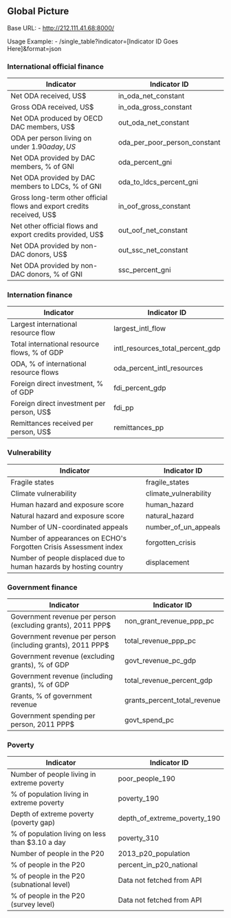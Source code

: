 ## Global Picture
Base URL: - http://212.111.41.68:8000/

Usage Example: - /single_table?indicator=[Indicator ID Goes Here]&format=json

### International official finance

|Indicator|Indicator ID|
|------------------|----------------------|
|Net ODA received, US$|in_oda_net_constant|
|Gross ODA received, US$|in_oda_gross_constant|
|Net ODA produced by OECD DAC members, US$|out_oda_net_constant|
|ODA per person living on under $1.90 a day, US$|oda_per_poor_person_constant|
|Net ODA provided by DAC members, % of GNI|oda_percent_gni|
|Net ODA provided by DAC members to LDCs, % of GNI|oda_to_ldcs_percent_gni|
|Gross long-term other official flows and export credits received, US$|in_oof_gross_constant|
|Net other official flows and export credits provided, US$|out_oof_net_constant|
|Net ODA provided by non-DAC donors, US$|out_ssc_net_constant|
|Net ODA provided by non-DAC donors, % of GNI|ssc_percent_gni|

### Internation finance

|Indicator|Indicator ID|
|------------------|----------------------|
|Largest international resource flow|largest_intl_flow|
|Total international resource flows, % of GDP|intl_resources_total_percent_gdp|
|ODA, % of international resource flows|oda_percent_intl_resources|
|Foreign direct investment, % of GDP|fdi_percent_gdp|
|Foreign direct investment per person, US$|fdi_pp|
|Remittances received per person, US$|remittances_pp|

### Vulnerability

|Indicator|Indicator ID|
|------------------|----------------------|
|Fragile states|fragile_states|
|Climate vulnerability|climate_vulnerability|
|Human hazard and exposure score|human_hazard|
|Natural hazard and exposure score|natural_hazard|
|Number of UN-coordinated appeals|number_of_un_appeals|
|Number of appearances on ECHO's Forgotten Crisis Assessment index|forgotten_crisis|
|Number of people displaced due to human hazards by hosting country|displacement|

### Government finance

|Indicator|Indicator ID|
|------------------|----------------------|
|Government revenue per person (excluding grants), 2011 PPP$|non_grant_revenue_ppp_pc|
|Government revenue per person (including grants), 2011 PPP$|total_revenue_ppp_pc|
|Government revenue (excluding grants), % of GDP|govt_revenue_pc_gdp|
|Government revenue (including grants), % of GDP|total_revenue_percent_gdp|
|Grants, % of government revenue|grants_percent_total_revenue|
|Government spending per person, 2011 PPP$|govt_spend_pc|

### Poverty

|Indicator|Indicator ID|
|------------------|----------------------|
|Number of people living in extreme poverty|poor_people_190|
|% of population living in extreme poverty|poverty_190|
|Depth of extreme poverty (poverty gap)|depth_of_extreme_poverty_190|
|% of population living on less than $3.10 a day|poverty_310|
|Number of people in the P20|2013_p20_population|
|% of people in the P20|percent_in_p20_national|
|% of people in the P20 (subnational level)|Data not fetched from API|
|% of people in the P20 (survey level)|Data not fetched from API|
